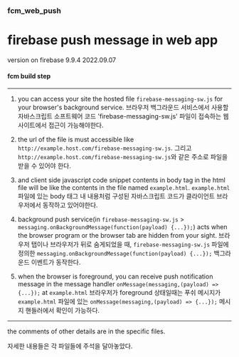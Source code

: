 ### fcm_web_push

# firebase push message in web app

version on firebase 9.9.4
2022.09.07



#### fcm build step
-----------

1. you can access your site the hosted file `firebase-messaging-sw.js` for your browser's background service.
브라우저 백그라운드 서비스에서 사용할 자바스크립트 소프트웨어 코드 'firebase-messaging-sw.js' 파일이 접속하는 웹사이트에서
접근이 가능해야한다.


2. the url of the file is must accessible like `http://example.host.com/firebase-messaging-sw.js`.
그리고 `http://example.host.com/firebase-messaging-sw.js`와 같은 주소로 파일을 받을 수 있어야 한다.


3. and client side javascript code snippet contents in body tag in the html file will be like the contents in the file named `example.html`.
`example.html`파일에 있는 body 태그 내 내용처럼 구성된 자바스크립트 코드가 클라이언트 브라우저에서 동작하고 있어야한다.


4. background push service(in `firebase-messaging-sw.js` > `messaging.onBackgroundMessage(function(payload) {...});`) acts when the browser program or the browser tab are hidden from your sight.
브라우저 탭이나 브라우저가 뒤로 숨게되었을 때, `firebase-messaging-sw.js` 파일에 정의한 `messaging.onBackgroundMessage(function(payload) {...});` 백그라운드 이벤트가
동작한다.


5. when the browser is foreground, you can receive push notification message in the message handler `onMessage(messaging,(payload) => {...});` at `example.html`
브라우저가 foreground 상태일때는 푸쉬 메시지가 `example.html` 파일에 있는 `onMessage(messaging,(payload) => {...});` 메시지 핸들러에서 확인이 가능하다.


----

the comments of other details are in the specific files.

자세한 내용들은 각 파일들에 주석을 달아놓았다.
